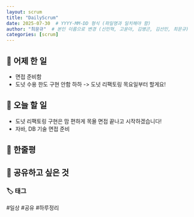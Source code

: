 ```yaml
---
layout: scrum
title: "DailyScrum"
date: 2025-07-30  # YYYY-MM-DD 형식 (파일명과 일치해야 함)
author: "최문규"  # 본인 이름으로 변경 (신민혁, 고윤아, 김병곤, 김선민, 최문규)
categories: [scrum]
---
```


## 📝 어제 한 일

- 면접 준비함 
- 도넛 수용 한도 구현 안함 하하 -> 도넛 리팩토링 목요일부터 할게요!

## 🎯 오늘 할 일

- 도넛 리팩토링 구현은 맘 편하게 목욜 면접 끝나고 시작하겠습니다!
- 자바, DB 기술 면접 준비 


## 💭 한줄평

## 🔗 공유하고 싶은 것

### 🏷️ 태그

#일상 #공유 #하루정리 